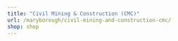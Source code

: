 ```yaml
---
title: "Civil Mining & Construction (CMC)"
url: /maryborough/civil-mining-and-construction-cmc/
shop: shop
---
```

